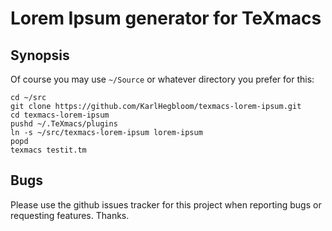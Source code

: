 Lorem Ipsum generator for TeXmacs
=================================

Synopsis
--------

Of course you may use `~/Source` or whatever directory you prefer for this:

```shell
cd ~/src
git clone https://github.com/KarlHegbloom/texmacs-lorem-ipsum.git
cd texmacs-lorem-ipsum
pushd ~/.TeXmacs/plugins
ln -s ~/src/texmacs-lorem-ipsum lorem-ipsum
popd
texmacs testit.tm
```

Bugs
----

Please use the github issues tracker for this project when reporting bugs or
requesting features. Thanks.
